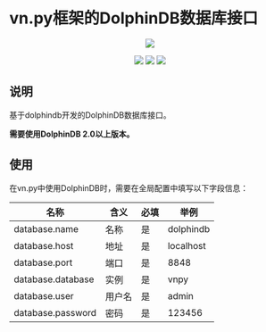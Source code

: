 # vn.py框架的DolphinDB数据库接口

<p align="center">
  <img src ="https://vnpy.oss-cn-shanghai.aliyuncs.com/vnpy-logo.png"/>
</p>

<p align="center">
    <img src ="https://img.shields.io/badge/version-1.0.4-blueviolet.svg"/>
    <img src ="https://img.shields.io/badge/platform-linux|windows-yellow.svg"/>
    <img src ="https://img.shields.io/badge/python-3.7-blue.svg" />
</p>

## 说明

基于dolphindb开发的DolphinDB数据库接口。

**需要使用DolphinDB 2.0以上版本。**

## 使用

在vn.py中使用DolphinDB时，需要在全局配置中填写以下字段信息：

|名称|含义|必填|举例|
|---------|----|---|---|
|database.name|名称|是|dolphindb|
|database.host|地址|是|localhost|
|database.port|端口|是|8848|
|database.database|实例|是|vnpy|
|database.user|用户名|是|admin|
|database.password|密码|是|123456|
